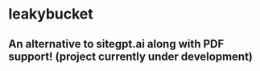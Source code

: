 # leakybucket

## An alternative to sitegpt.ai along with PDF support! (project currently under development)